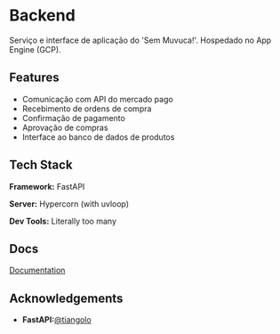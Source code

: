 
<!-- ![Logo](https://dev-to-uploads.s3.amazonaws.com/uploads/articles/th5xamgrr6se0x5ro4g6.png) -->


# Backend

Serviço e interface de aplicação do 'Sem Muvuca!'. Hospedado no App Engine (GCP).


## Features

- Comunicação com API do mercado pago
- Recebimento de ordens de compra
- Confirmação de pagamento
- Aprovação de compras
- Interface ao banco de dados de produtos


## Tech Stack

**Framework:** FastAPI

**Server:** Hypercorn (with uvloop)

**Dev Tools:** Literally too many


## Docs

[Documentation](https://linktodocumentation)


## Acknowledgements

 - **FastAPI:**[@tiangolo](https://tiangolo.com/)
